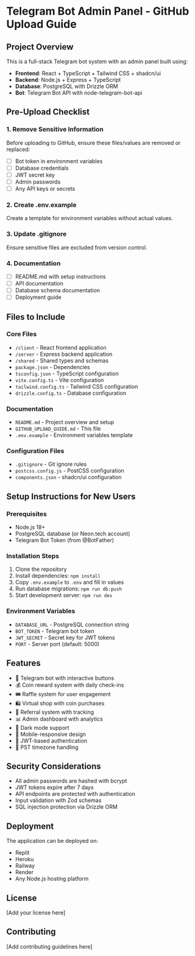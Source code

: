 # Telegram Bot Admin Panel - GitHub Upload Guide

## Project Overview
This is a full-stack Telegram bot system with an admin panel built using:
- **Frontend**: React + TypeScript + Tailwind CSS + shadcn/ui
- **Backend**: Node.js + Express + TypeScript
- **Database**: PostgreSQL with Drizzle ORM
- **Bot**: Telegram Bot API with node-telegram-bot-api

## Pre-Upload Checklist

### 1. Remove Sensitive Information
Before uploading to GitHub, ensure these files/values are removed or replaced:

- [ ] Bot token in environment variables
- [ ] Database credentials
- [ ] JWT secret key
- [ ] Admin passwords
- [ ] Any API keys or secrets

### 2. Create .env.example
Create a template for environment variables without actual values.

### 3. Update .gitignore
Ensure sensitive files are excluded from version control.

### 4. Documentation
- [ ] README.md with setup instructions
- [ ] API documentation
- [ ] Database schema documentation
- [ ] Deployment guide

## Files to Include

### Core Files
- `/client` - React frontend application
- `/server` - Express backend application
- `/shared` - Shared types and schemas
- `package.json` - Dependencies
- `tsconfig.json` - TypeScript configuration
- `vite.config.ts` - Vite configuration
- `tailwind.config.ts` - Tailwind CSS configuration
- `drizzle.config.ts` - Database configuration

### Documentation
- `README.md` - Project overview and setup
- `GITHUB_UPLOAD_GUIDE.md` - This file
- `.env.example` - Environment variables template

### Configuration Files
- `.gitignore` - Git ignore rules
- `postcss.config.js` - PostCSS configuration
- `components.json` - shadcn/ui configuration

## Setup Instructions for New Users

### Prerequisites
- Node.js 18+ 
- PostgreSQL database (or Neon.tech account)
- Telegram Bot Token (from @BotFather)

### Installation Steps
1. Clone the repository
2. Install dependencies: `npm install`
3. Copy `.env.example` to `.env` and fill in values
4. Run database migrations: `npm run db:push`
5. Start development server: `npm run dev`

### Environment Variables
- `DATABASE_URL` - PostgreSQL connection string
- `BOT_TOKEN` - Telegram bot token
- `JWT_SECRET` - Secret key for JWT tokens
- `PORT` - Server port (default: 5000)

## Features
- 🤖 Telegram bot with interactive buttons
- 💰 Coin reward system with daily check-ins
- 🎟️ Raffle system for user engagement
- 🛍️ Virtual shop with coin purchases
- 👥 Referral system with tracking
- 📊 Admin dashboard with analytics
- 🌙 Dark mode support
- 📱 Mobile-responsive design
- 🔐 JWT-based authentication
- 📅 PST timezone handling

## Security Considerations
- All admin passwords are hashed with bcrypt
- JWT tokens expire after 7 days
- API endpoints are protected with authentication
- Input validation with Zod schemas
- SQL injection protection via Drizzle ORM

## Deployment
The application can be deployed on:
- Replit
- Heroku
- Railway
- Render
- Any Node.js hosting platform

## License
[Add your license here]

## Contributing
[Add contributing guidelines here]